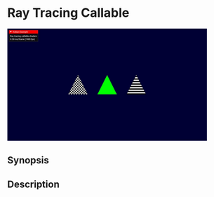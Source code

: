 # Ray Tracing Callable

<img src="../../screenshots/raytracingcallable.jpg" height="256px">

## Synopsis


## Description
